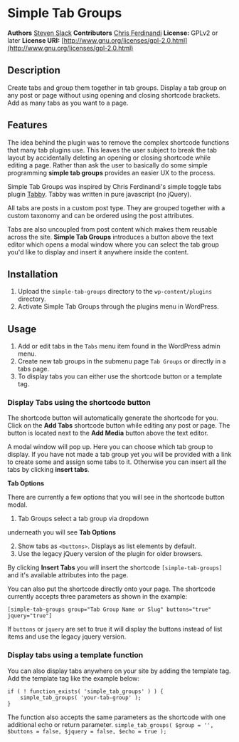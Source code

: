 # Simple Tab Groups

**Authors**            [Steven Slack](https://github.com/S2web)
**Contributors**       [Chris Ferdinandi](https://github.com/cferdinandi)
**License:**           GPLv2 or later
**License URI:**       [http://www.gnu.org/licenses/gpl-2.0.html](http://www.gnu.org/licenses/gpl-2.0.html)

## Description

Create tabs and group them together in tab groups. Display a tab group on any post or page without using opening and closing shortcode brackets. Add as many tabs as you want to a page.

## Features

The idea behind the plugin was to remove the complex shortcode functions that many tab plugins use. This leaves the user subject to break the tab layout by accidentally deleting an opening or closing shortcode while editing a page. Rather than ask the user to basically do some simple programming **simple tab groups** provides an easier UX to the process.

Simple Tab Groups was inspired by Chris Ferdinandi's simple toggle tabs plugin [Tabby](https://github.com/cferdinandi/tabby). Tabby was written in pure javascript (no jQuery).

All tabs are posts in a custom post type. They are grouped together with a custom taxonomy and can be ordered using the post attributes.

Tabs are also uncoupled from post content which makes them reusable across the site. **Simple Tab Groups** introduces a button above the text editor which opens a modal window where you can select the tab group you'd like to display and insert it anywhere inside the content.

## Installation

1. Upload the `simple-tab-groups` directory to the `wp-content/plugins` directory.
2. Activate Simple Tab Groups through the plugins menu in WordPress.

## Usage

1. Add or edit tabs in the `Tabs` menu item found in the WordPress admin menu.
2. Create new tab groups in the submenu page `Tab Groups` or directly in a tabs page.
3. To display tabs you can either use the shortcode button or a template tag.

### Display Tabs using the shortcode button

The shortcode button will automatically generate the shortcode for you. Click on the **Add Tabs** shortcode button while editing any post or page. The button is located next to the **Add Media** button above the text editor.

A modal window will pop up. Here you can choose which tab group to display. If you have not made a tab group yet you will be provided with a link to create some and assign some tabs to it. Otherwise you can insert all the tabs by clicking **insert tabs**.

**Tab Options**

There are currently a few options that you will see in the shortcode button modal.

1. Tab Groups select a tab group via dropdown

underneath you will see **Tab Options**

2. Show tabs as `<buttons>`. Displays as list elements by default.
3. Use the legacy jQuery version of the plugin for older browsers.

By clicking **Insert Tabs** you will insert the shortcode `[simple-tab-groups]` and it's available attributes into the page.

You can also put the shortcode directly onto your page. The shortcode currently accepts three parameters as shown in the example:
```
[simple-tab-groups group="Tab Group Name or Slug" buttons="true" jquery="true"]
```

If `buttons` or `jquery` are set to true it will display the buttons instead of list items and use the legacy jquery version.

### Display tabs using a template function

You can also display tabs anywhere on your site by adding the template tag. Add the template tag like the example below:
```
if ( ! function_exists( 'simple_tab_groups' ) ) {
    simple_tab_groups( 'your-tab-group' );
}
```
The function also accepts the same parameters as the shortcode with one additional echo or return parameter.
``` simple_tab_groups( $group = '', $buttons = false, $jquery = false, $echo = true ); ```




